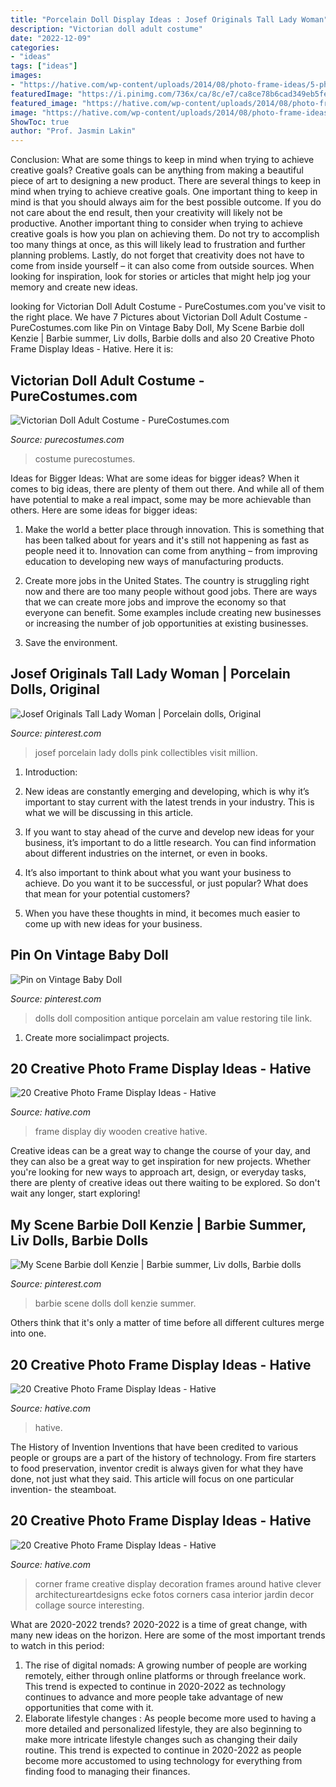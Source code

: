 ```yaml
---
title: "Porcelain Doll Display Ideas : Josef Originals Tall Lady Woman"
description: "Victorian doll adult costume"
date: "2022-12-09"
categories:
- "ideas"
tags: ["ideas"]
images:
- "https://hative.com/wp-content/uploads/2014/08/photo-frame-ideas/5-photo-frame-around-corner.jpg"
featuredImage: "https://i.pinimg.com/736x/ca/8c/e7/ca8ce78b6cad349eb5fe73020dcf7205.jpg"
featured_image: "https://hative.com/wp-content/uploads/2014/08/photo-frame-ideas/5-photo-frame-around-corner.jpg"
image: "https://hative.com/wp-content/uploads/2014/08/photo-frame-ideas/14-diy-wooden-photo-wall-display.jpg"
ShowToc: true
author: "Prof. Jasmin Lakin"
---
```



Conclusion: What are some things to keep in mind when trying to achieve creative goals?
Creative goals can be anything from making a beautiful piece of art to designing a new product. There are several things to keep in mind when trying to achieve creative goals. One important thing to keep in mind is that you should always aim for the best possible outcome. If you do not care about the end result, then your creativity will likely not be productive. Another important thing to consider when trying to achieve creative goals is how you plan on achieving them. Do not try to accomplish too many things at once, as this will likely lead to frustration and further planning problems. Lastly, do not forget that creativity does not have to come from inside yourself – it can also come from outside sources. When looking for inspiration, look for stories or articles that might help jog your memory and create new ideas.

	

		
looking for Victorian Doll Adult Costume - PureCostumes.com you've visit to the right place. We have 7 Pictures about Victorian Doll Adult Costume - PureCostumes.com like Pin on Vintage Baby Doll, My Scene Barbie doll Kenzie | Barbie summer, Liv dolls, Barbie dolls and also 20 Creative Photo Frame Display Ideas - Hative. Here it is:
		
    
## Victorian Doll Adult Costume - PureCostumes.com

<img loading=lazy src="https://www.purecostumes.com/mm5/graphics/00000001/01144_full_1.jpg" onerror="this.onerror=null;this.src='https://tse3.mm.bing.net/th?id=OIP.eed3gaDeQDW1p11siPymtgHaLO&amp;pid=15.1';" alt="Victorian Doll Adult Costume - PureCostumes.com">

_Source: purecostumes.com_

>costume purecostumes. 

	

Ideas for Bigger Ideas: What are some ideas for bigger ideas?
When it comes to big ideas, there are plenty of them out there. And while all of them have potential to make a real impact, some may be more achievable than others. Here are some ideas for bigger ideas:
1. Make the world a better place through innovation. This is something that has been talked about for years and it's still not happening as fast as people need it to. Innovation can come from anything – from improving education to developing new ways of manufacturing products.

2. Create more jobs in the United States. The country is struggling right now and there are too many people without good jobs. There are ways that we can create more jobs and improve the economy so that everyone can benefit. Some examples include creating new businesses or increasing the number of job opportunities at existing businesses.

3. Save the environment.

    
## Josef Originals Tall Lady Woman | Porcelain Dolls, Original

<img loading=lazy src="https://i.pinimg.com/736x/ca/8c/e7/ca8ce78b6cad349eb5fe73020dcf7205.jpg" onerror="this.onerror=null;this.src='https://tse1.mm.bing.net/th?id=OIP.eSL0eFNOEr7evgXsbqYSjgHaJ3&amp;pid=15.1';" alt="Josef Originals Tall Lady Woman | Porcelain dolls, Original">

_Source: pinterest.com_

>josef porcelain lady dolls pink collectibles visit million. 

	

1. Introduction:
1. New ideas are constantly emerging and developing, which is why it’s important to stay current with the latest trends in your industry. This is what we will be discussing in this article.
2. If you want to stay ahead of the curve and develop new ideas for your business, it’s important to do a little research. You can find information about different industries on the internet, or even in books.

3. It’s also important to think about what you want your business to achieve. Do you want it to be successful, or just popular? What does that mean for your potential customers?

4. When you have these thoughts in mind, it becomes much easier to come up with new ideas for your business.

    
## Pin On Vintage Baby Doll

<img loading=lazy src="https://i.pinimg.com/736x/62/d1/64/62d1643da35c18150ed42fa5b20d7864--antique-dolls-vintage-dolls.jpg" onerror="this.onerror=null;this.src='https://tse2.mm.bing.net/th?id=OIP.KePo6uaEEqeFIbkqj2f94AHaJ3&amp;pid=15.1';" alt="Pin on Vintage Baby Doll">

_Source: pinterest.com_

>dolls doll composition antique porcelain am value restoring tile link. 

	

1. Create more socialimpact projects.

    
## 20 Creative Photo Frame Display Ideas - Hative

<img loading=lazy src="https://hative.com/wp-content/uploads/2014/08/photo-frame-ideas/14-diy-wooden-photo-wall-display.jpg" onerror="this.onerror=null;this.src='https://tse2.mm.bing.net/th?id=OIP.q0zwkXys7NJjZsXYNSuhjQHaLH&amp;pid=15.1';" alt="20 Creative Photo Frame Display Ideas - Hative">

_Source: hative.com_

>frame display diy wooden creative hative. 

	

Creative ideas can be a great way to change the course of your day, and they can also be a great way to get inspiration for new projects. Whether you're looking for new ways to approach art, design, or everyday tasks, there are plenty of creative ideas out there waiting to be explored. So don't wait any longer, start exploring!

    
## My Scene Barbie Doll Kenzie | Barbie Summer, Liv Dolls, Barbie Dolls

<img loading=lazy src="https://i.pinimg.com/736x/37/2b/6c/372b6c1553abf926d06a7c4403666fbd--barbie-dolls-scene.jpg" onerror="this.onerror=null;this.src='https://tse1.mm.bing.net/th?id=OIP.de84j3Ni6Rn064x19gvHfgHaJ4&amp;pid=15.1';" alt="My Scene Barbie doll Kenzie | Barbie summer, Liv dolls, Barbie dolls">

_Source: pinterest.com_

>barbie scene dolls doll kenzie summer. 

	

Others think that it's only a matter of time before all different cultures merge into one.

    
## 20 Creative Photo Frame Display Ideas - Hative

<img loading=lazy src="http://hative.com/wp-content/uploads/2014/08/photo-frame-ideas/9-heart-shape-photo-frames-on-wall.jpg" onerror="this.onerror=null;this.src='https://tse2.mm.bing.net/th?id=OIP.sVm0esjJEpLN_7M630sUmAHaLI&amp;pid=15.1';" alt="20 Creative Photo Frame Display Ideas - Hative">

_Source: hative.com_

>hative. 

	

The History of Invention
Inventions that have been credited to various people or groups are a part of the history of technology. From fire starters to food preservation, inventor credit is always given for what they have done, not just what they said. This article will focus on one particular invention- the steamboat.

    
## 20 Creative Photo Frame Display Ideas - Hative

<img loading=lazy src="https://hative.com/wp-content/uploads/2014/08/photo-frame-ideas/5-photo-frame-around-corner.jpg" onerror="this.onerror=null;this.src='https://tse1.mm.bing.net/th?id=OIP.r4PggnZlnCafjFdPvt4uuQHaLc&amp;pid=15.1';" alt="20 Creative Photo Frame Display Ideas - Hative">

_Source: hative.com_

>corner frame creative display decoration frames around hative clever architectureartdesigns ecke fotos corners casa interior jardin decor collage source interesting. 

	

What are 2020-2022 trends?
2020-2022 is a time of great change, with many new ideas on the horizon. Here are some of the most important trends to watch in this period: 
1. The rise of digital nomads: A growing number of people are working remotely, either through online platforms or through freelance work. This trend is expected to continue in 2020-2022 as technology continues to advance and more people take advantage of new opportunities that come with it. 
2. Elaborate lifestyle changes : As people become more used to having a more detailed and personalized lifestyle, they are also beginning to make more intricate lifestyle changes such as changing their daily routine. This trend is expected to continue in 2020-2022 as people become more accustomed to using technology for everything from finding food to managing their finances. 

